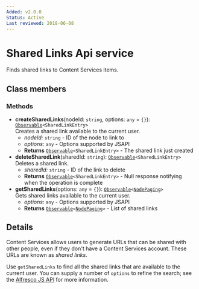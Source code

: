 ```yaml
---
Added: v2.0.0
Status: Active
Last reviewed: 2018-06-08
---
```


# Shared Links Api service

Finds shared links to Content Services items.

## Class members

### Methods

-   **createSharedLinks**(nodeId: `string`, options: `any` = `{}`): [`Observable`](http://reactivex.io/documentation/observable.html)`<SharedLinkEntry>`<br/>
    Creates a shared link available to the current user.
    -   _nodeId:_ `string`  - ID of the node to link to
    -   _options:_ `any`  - Options supported by JSAPI
    -   **Returns** [`Observable`](http://reactivex.io/documentation/observable.html)`<SharedLinkEntry>` - The shared link just created
-   **deleteSharedLink**(sharedId: `string`): [`Observable`](http://reactivex.io/documentation/observable.html)`<SharedLinkEntry>`<br/>
    Deletes a shared link.
    -   _sharedId:_ `string`  - ID of the link to delete
    -   **Returns** [`Observable`](http://reactivex.io/documentation/observable.html)`<SharedLinkEntry>` - Null response notifying when the operation is complete
-   **getSharedLinks**(options: `any` = `{}`): [`Observable`](http://reactivex.io/documentation/observable.html)`<`[`NodePaging`](lib/content-services/document-list/models/document-library.model.ts)`>`<br/>
    Gets shared links available to the current user.
    -   _options:_ `any`  - Options supported by JSAPI
    -   **Returns** [`Observable`](http://reactivex.io/documentation/observable.html)`<`[`NodePaging`](lib/content-services/document-list/models/document-library.model.ts)`>` - List of shared links

## Details

Content Services allows users to generate URLs that can be shared with
other people, even if they don't have a Content Services account. These
URLs are known as _shared links_.

Use `getSharedLinks` to find all the shared links that are available to
the current user. You can supply a number of `options` to refine the
search; see the
[Alfresco JS API](https://github.com/Alfresco/alfresco-js-api/blob/master/src/alfresco-core-rest-api/docs/SharedlinksApi.md#findsharedlinks)
for more information.
